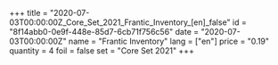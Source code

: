 +++
title = "2020-07-03T00:00:00Z_Core_Set_2021_Frantic_Inventory_[en]_false"
id = "8f14abb0-0e9f-448e-85d7-6cb71f756c56"
date = "2020-07-03T00:00:00Z"
name = "Frantic Inventory"
lang = ["en"]
price = "0.19"
quantity = 4
foil = false
set = "Core Set 2021"
+++
